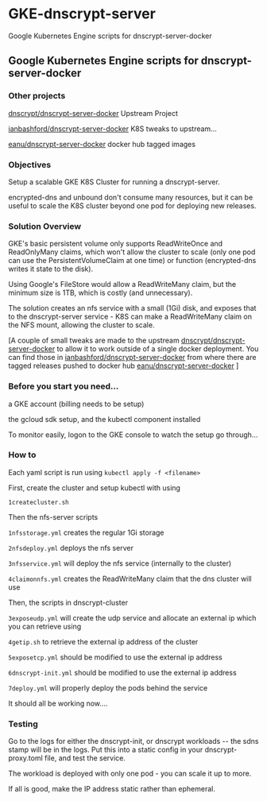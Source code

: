 # GKE-dnscrypt-server
Google Kubernetes Engine scripts for dnscrypt-server-docker

## Google Kubernetes Engine scripts for dnscrypt-server-docker
### Other projects
[dnscrypt/dnscrypt-server-docker](https://github.com/dnscrypt/dnscrypt-server-docker) Upstream Project

[ianbashford/dnscrypt-server-docker](https://github.com/ianbashford/dnscrypt-server-docker) K8S tweaks to upstream...

[eanu/dnscrypt-server-docker](https://hub.docker.com/r/eanu/dnscrypt-server-docker/tags) docker hub tagged images


### Objectives
Setup a scalable GKE K8S Cluster for running a dnscrypt-server.

encrypted-dns and unbound don't consume many resources, but it can be useful to scale the K8S cluster beyond one pod for deploying new releases.

### Solution Overview
GKE's basic persistent volume only supports ReadWriteOnce and ReadOnlyMany claims, which won't allow the cluster to scale (only one pod can use the PersistentVolumeClaim at one time) or function (encrypted-dns writes it state to the disk).

Using Google's FileStore would allow a ReadWriteMany claim, but the minimum size is 1TB, which is costly (and unnecessary).

The solution creates an nfs service with a small (1Gi) disk, and exposes that to the dnscrypt-server service - K8S can make a ReadWriteMany claim on the NFS mount, allowing the cluster to scale.

[A couple of small tweaks are made to the upstream [dnscrypt/dnscrypt-server-docker](https://github.com/dnscrypt/dnscrypt-server-docker) to allow it to work outside of a single docker deployment.   You can find those in [ianbashford/dnscrypt-server-docker](https://github.com/ianbashford/dnscrypt-server-docker) from where there are tagged releases pushed to docker hub [eanu/dnscrypt-server-docker](https://hub.docker.com/r/eanu/dnscrypt-server-docker/tags) ]


### Before you start you need...
a GKE account (billing needs to be setup)

the gcloud sdk setup, and the kubectl component installed

To monitor easily, logon to the GKE console to watch the setup go through...


### How to
Each yaml script is run using ```kubectl apply -f <filename>```

First, create the cluster and setup kubectl with using

```1createcluster.sh```

Then the nfs-server scripts

```1nfsstorage.yml```  creates the regular 1Gi storage

```2nfsdeploy.yml``` deploys the nfs server

```3nfsservice.yml``` will deploy the nfs service (internally to the cluster)

```4claimonnfs.yml``` creates the ReadWriteMany claim that the dns cluster will use


Then, the scripts in dnscrypt-cluster

```3exposeudp.yml``` will create the udp service and allocate an external ip which you can retrieve using

```4getip.sh``` to retrieve the external ip address of the cluster

```5exposetcp.yml``` should be modified to use the external ip address

```6dnscrypt-init.yml``` should be modified to use the external ip address

```7deploy.yml``` will properly deploy the pods behind the service

It should all be working now....

### Testing
Go to the logs for either the dnscrypt-init, or dnscrypt workloads -- the sdns stamp will be in the logs.  Put this into a static config in your dnscrypt-proxy.toml file, and test the service.

The workload is deployed with only one pod - you can scale it up to more.

If all is good, make the IP address static rather than ephemeral.

